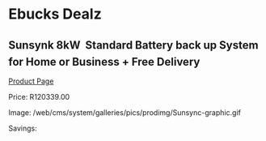 
# Ebucks Dealz
## Sunsynk 8kW  Standard Battery back up System for Home or Business + Free Delivery
[Product Page](https://www.ebucks.com/web/shop/productSelected.do?prodId=1231048795&catId=854105660)

Price: R120339.00

Image: /web/cms/system/galleries/pics/prodimg/Sunsync-graphic.gif

Savings: 


	